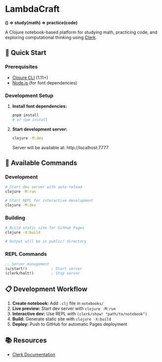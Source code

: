 # LambdaCraft

**() => study(math) => practice(code)**

A Clojure notebook-based platform for studying math, practicing code, and exploring computational thinking using [Clerk](https://clerk.vision/).

## 🚀 Quick Start

### Prerequisites
- [Clojure CLI](https://clojure.org/guides/getting_started) (1.11+)
- [Node.js](https://nodejs.org/) (for font dependencies)

### Development Setup

1. **Install font dependencies:**
   ```bash
   pnpm install
   # or npm install
   ```

2. **Start development server:**
   ```bash
   clojure -M:dev
   ```

   Server will be available at: http://localhost:7777

## 🔧 Available Commands

### Development
```bash
# Start dev server with auto-reload
clojure -M:run

# Start REPL for interactive development
clojure -M:dev
```

### Building
```bash
# Build static site for GitHub Pages
clojure -X:build

# Output will be in public/ directory
```

### REPL Commands
```clojure
;; Server management
(u/start!)           ; Start server
(clerk/halt!)        ; Stop server
```

## 📋 Development Workflow

1. **Create notebook:** Add `.clj` file in `notebooks/`
2. **Live preview:** Start dev server with `clojure -M:run`
3. **Interactive dev:** Use REPL with `(clerk/show! "path/to/notebook")`
4. **Build:** Generate static site with `clojure -X:build`
5. **Deploy:** Push to GitHub for automatic Pages deployment

## 📚 Resources

- [Clerk Documentation](https://book.clerk.vision/)
